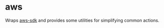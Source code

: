 # aws

Wraps [aws-sdk](https://npmjs.com/package/aws-sdk) and provides some utilities for simplifying common actions.

